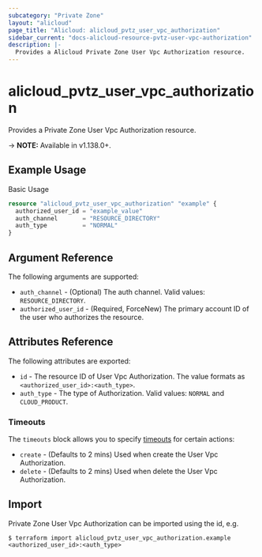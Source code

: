 ```yaml
---
subcategory: "Private Zone"
layout: "alicloud"
page_title: "Alicloud: alicloud_pvtz_user_vpc_authorization"
sidebar_current: "docs-alicloud-resource-pvtz-user-vpc-authorization"
description: |-
  Provides a Alicloud Private Zone User Vpc Authorization resource.
---
```


# alicloud\_pvtz\_user\_vpc\_authorization

Provides a Private Zone User Vpc Authorization resource.

-> **NOTE:** Available in v1.138.0+.

## Example Usage

Basic Usage

```terraform
resource "alicloud_pvtz_user_vpc_authorization" "example" {
  authorized_user_id = "example_value"
  auth_channel       = "RESOURCE_DIRECTORY"
  auth_type          = "NORMAL"
}
```

## Argument Reference

The following arguments are supported:

* `auth_channel` - (Optional) The auth channel. Valid values: `RESOURCE_DIRECTORY`.
* `authorized_user_id` - (Required, ForceNew) The primary account ID of the user who authorizes the resource.

## Attributes Reference

The following attributes are exported:

* `id` - The resource ID of User Vpc Authorization. The value formats as `<authorized_user_id>:<auth_type>`.
* `auth_type` - The type of Authorization. Valid values: `NORMAL` and `CLOUD_PRODUCT`.

### Timeouts

The `timeouts` block allows you to specify [timeouts](https://www.terraform.io/docs/configuration-0-11/resources.html#timeouts) for certain actions:

* `create` - (Defaults to 2 mins) Used when create the User Vpc Authorization.
* `delete` - (Defaults to 2 mins) Used when delete the User Vpc Authorization.

## Import

Private Zone User Vpc Authorization can be imported using the id, e.g.

```shell
$ terraform import alicloud_pvtz_user_vpc_authorization.example <authorized_user_id>:<auth_type>
```
